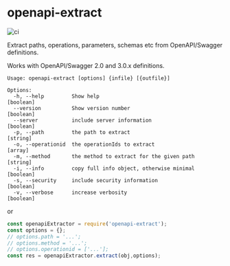 # openapi-extract

![ci](https://github.com/Mermade/openapi-extract/workflows/ci/badge.svg)

Extract paths, operations, parameters, schemas etc from OpenAPI/Swagger definitions.

Works with OpenAPI/Swagger 2.0 and 3.0.x definitions.

```
Usage: openapi-extract [options] {infile} [{outfile}]

Options:
  -h, --help         Show help                                         [boolean]
  --version          Show version number                               [boolean]
  --server           include server information                        [boolean]
  -p, --path         the path to extract                                [string]
  -o, --operationid  the operationIds to extract                         [array]
  -m, --method       the method to extract for the given path           [string]
  -i, --info         copy full info object, otherwise minimal          [boolean]
  -s, --security     include security information                      [boolean]
  -v, --verbose      increase verbosity                                [boolean]
```

or

```javascript
const openapiExtractor = require('openapi-extract');
const options = {};
// options.path = '...';
// options.method = '...';
// options.operationid = ['...'];
const res = openapiExtractor.extract(obj,options);
```
